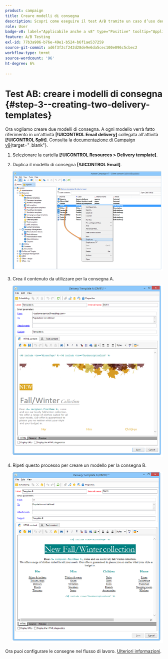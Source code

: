 ```yaml
---
product: campaign
title: Creare modelli di consegna
description: Scopri come eseguire il test A/B tramite un caso d’uso dedicato
role: User
badge-v8: label="Applicabile anche a v8" type="Positive" tooltip="Applicabile anche a Campaign v8"
feature: A/B Testing
exl-id: 77b3a906-b76e-49e1-b524-b6f1ae537259
source-git-commit: ad6f3f2cf242d28de9e6da5cec100e096c5cbec2
workflow-type: tm+mt
source-wordcount: '96'
ht-degree: 6%

---
```


# Test AB: creare i modelli di consegna {#step-3--creating-two-delivery-templates}

Ora vogliamo creare due modelli di consegna. A ogni modello verrà fatto riferimento in un&#39;attività **[!UICONTROL Email delivery]** collegata all&#39;attività **[!UICONTROL Split]**. Consulta la [documentazione di Campaign v8](https://experienceleague.adobe.com/docs/campaign/campaign-v8/send/create-templates.html){target="_blank"}.

1. Selezionare la cartella **[!UICONTROL Resources > Delivery template]**.
1. Duplica il modello di consegna **[!UICONTROL Email]**.

   ![](assets/use_case_abtesting_deliverymodel_001.png)

1. Crea il contenuto da utilizzare per la consegna A.

   ![](assets/use_case_abtesting_deliverymodel_002.png)

1. Ripeti questo processo per creare un modello per la consegna B.

   ![](assets/use_case_abtesting_deliverymodel_003.png)

Ora puoi configurare le consegne nel flusso di lavoro. [Ulteriori informazioni](a-b-testing-uc-configuring-deliveries.md).
